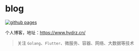 # blog

[![github pages](https://github.com/hydrz/blog/actions/workflows/hugo.yml/badge.svg)](https://github.com/hydrz/blog/actions/workflows/hugo.yml)

个人博客，地址：https://www.hydrz.cn/

> 关注 `Golang`、`Flutter`、微服务、容器、网络、大数据等技术
